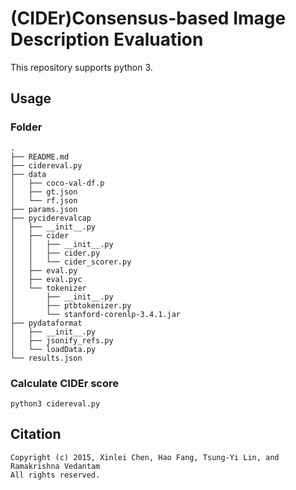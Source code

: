 (CIDEr)Consensus-based Image Description Evaluation
===================

This repository supports python 3.

## Usage ##

### Folder ###

```
.
├── README.md
├── cidereval.py
├── data
│   ├── coco-val-df.p
│   ├── gt.json
│   └── rf.json
├── params.json
├── pyciderevalcap
│   ├── __init__.py
│   ├── cider
│   │   ├── __init__.py
│   │   ├── cider.py
│   │   └── cider_scorer.py
│   ├── eval.py
│   ├── eval.pyc
│   └── tokenizer
│       ├── __init__.py
│       ├── ptbtokenizer.py
│       └── stanford-corenlp-3.4.1.jar
├── pydataformat
│   ├── __init__.py
│   ├── jsonify_refs.py
│   └── loadData.py
└── results.json
```

### Calculate CIDEr score ###
```python3 cidereval.py```


## Citation ##

```
Copyright (c) 2015, Xinlei Chen, Hao Fang, Tsung-Yi Lin, and Ramakrishna Vedantam
All rights reserved.
```